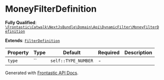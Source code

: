 #  MoneyFilterDefinition

**Fully Qualified**: [`\Frontastic\Catwalk\NextJsBundle\Domain\Api\DynamicFilter\MoneyFilterDefinition`](../../../../../../src/php/NextJsBundle/Domain/Api/DynamicFilter/MoneyFilterDefinition.php)

**Extends**: [`FilterDefinition`](FilterDefinition.md)

Property|Type|Default|Required|Description
--------|----|-------|--------|-----------
`type` | `` | `self::TYPE_NUMBER` | - | 

Generated with [Frontastic API Docs](https://github.com/FrontasticGmbH/apidocs).

